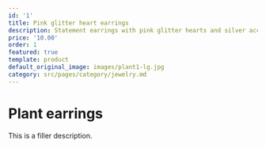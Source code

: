 ```yaml
---
id: '1'
title: Pink glitter heart earrings
description: Statement earrings with pink glitter hearts and silver accents.
price: '10.00'
order: 1
featured: true
template: product
default_original_image: images/plant1-lg.jpg
category: src/pages/category/jewelry.md
---
```

# Plant earrings

This is a filler description.

